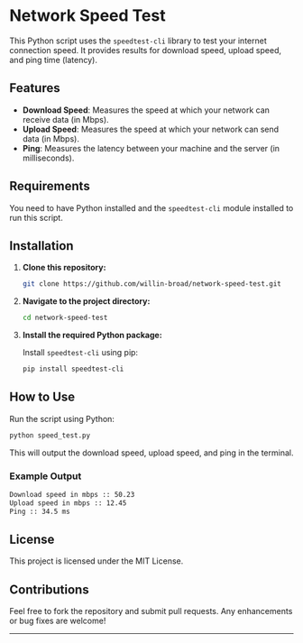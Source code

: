 # Network Speed Test

This Python script uses the `speedtest-cli` library to test your internet connection speed. It provides results for download speed, upload speed, and ping time (latency).

## Features

- **Download Speed**: Measures the speed at which your network can receive data (in Mbps).
- **Upload Speed**: Measures the speed at which your network can send data (in Mbps).
- **Ping**: Measures the latency between your machine and the server (in milliseconds).

## Requirements

You need to have Python installed and the `speedtest-cli` module installed to run this script.

## Installation

1. **Clone this repository:**

   ```bash
   git clone https://github.com/willin-broad/network-speed-test.git
   ```

2. **Navigate to the project directory:**

   ```bash
   cd network-speed-test
   ```

3. **Install the required Python package:**

   Install `speedtest-cli` using pip:

   ```bash
   pip install speedtest-cli
   ```

## How to Use

Run the script using Python:

```bash
python speed_test.py
```

This will output the download speed, upload speed, and ping in the terminal.

### Example Output

```bash
Download speed in mbps :: 50.23
Upload speed in mbps :: 12.45
Ping :: 34.5 ms
```

## License

This project is licensed under the MIT License.

## Contributions

Feel free to fork the repository and submit pull requests. Any enhancements or bug fixes are welcome!

---
